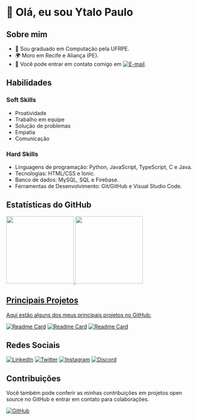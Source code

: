 # 👋 Olá, eu sou Ytalo Paulo

## Sobre mim

- 💼 Sou graduado em Computação pela UFRPE.
- 🌍 Moro em Recife e Aliança (PE).
- 📧 Você pode entrar em contato comigo em [![E-mail](https://img.shields.io/badge/-Email-000?style=for-the-badge&logo=microsoft-outlook&logoColor=007BFF)](mailto:ytalo.ypw@gmail.com).

## Habilidades

### Soft Skills
- Proatividade
- Trabalho em equipe
- Solução de problemas
- Empatia
- Comunicação

### Hard Skills
- Linguagens de programação: Python, JavaScript, TypeScript, C e Java.
- Tecnologias: HTML/CSS e Ionic.
- Banco de dados: MySQL, SQL e Firebase.
- Ferramentas de Desenvolvimento: Git/GitHub e Visual Studio Code.

## Estatísticas do GitHub

<div>
    <a href="https://github.com/ypwds">
    <img height="180em" src="https://github-readme-stats.vercel.app/api?username=ypwds&show_icons=true&hide_title=true&hide=stars"/>
    <img height="180em" src="https://github-readme-stats.vercel.app/api/top-langs/?username=ypwds&layout=donut&hide_title=true"/>
</div>


## Principais Projetos

Aqui estão alguns dos meus principais projetos no GitHub:

[![Readme Card](https://github-readme-stats.vercel.app/api/pin/?username=ypwds&repo=Jogo-da-Memoria)](https://github.com/ypwds/Jogo-da-Memoria)
[![Readme Card](https://github-readme-stats.vercel.app/api/pin/?username=ypwds&repo=InstaGourmet)](https://github.com/ypwds/InstaGourmet)
[![Readme Card](https://github-readme-stats.vercel.app/api/pin/?username=ypwds&repo=myHospital)](https://github.com/ypwds/myHospital)

## Redes Sociais

[![LinkedIn](https://img.shields.io/badge/LinkedIn-FFF?style=for-the-badge&logo=linkedin&logoColor=0E76A8)](https://www.linkedin.com/in/ytalopaulo/)
[![Twitter](https://img.shields.io/badge/Twitter-FFF?style=for-the-badge&logo=twitter)](https://x.com/ypwds)
[![Instagram](https://img.shields.io/badge/Instagram-FFF?style=for-the-badge&logo=instagram)](https://www.instagram.com/ytalopaulo_/)
[![Discord](https://img.shields.io/badge/Discord-FFF?style=for-the-badge&logo=discord)](https://https://discord.com/channels/@ypwds/)

## Contribuições

Você também pode conferir as minhas contribuições em projetos open source no GitHub e entrar em contato para colaborações.

[![GitHub](https://img.shields.io/badge/GitHbt-000?style=for-the-badge&logo=github&logoColor=white)](+https://github.com/ypwds)
